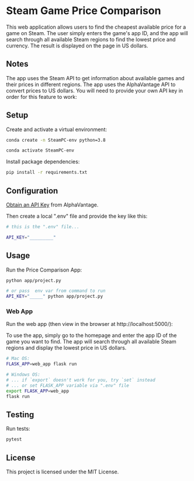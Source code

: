 
# Steam Game Price Comparison
This web application allows users to find the cheapest available price for a game on Steam. The user simply enters the game's app ID, and the app will search through all available Steam regions to find the lowest price and currency. The result is displayed on the page in US dollars.

## Notes
The app uses the Steam API to get information about available games and their prices in different regions.
The app uses the AlphaVantage API to convert prices to US dollars. You will need to provide your own API key in order for this feature to work:

## Setup
Create and activate a virtual environment:

```sh
conda create -n SteamPC-env python=3.8

conda activate SteamPC-env
```
Install package dependencies:

```sh
pip install -r requirements.txt
```
## Configuration

[Obtain an API Key](https://www.alphavantage.co/support/#api-key) from AlphaVantage.

Then create a local ".env" file and provide the key like this:

```sh
# this is the ".env" file...

API_KEY="_________"
```
## Usage
Run the Price Comparison App:

```sh
python app/project.py
```

```sh
# or pass  env var from command to run
API_KEY="_____" python app/project.py
```
### Web App

Run the web app (then view in the browser at http://localhost:5000/):

To use the app, simply go to the homepage and enter the app ID of the game you want to find. The app will search through all available Steam regions and display the lowest price in US dollars.

```sh
# Mac OS:
FLASK_APP=web_app flask run

# Windows OS:
# ... if `export` doesn't work for you, try `set` instead
# ... or set FLASK_APP variable via ".env" file
export FLASK_APP=web_app
flask run
```

## Testing
Run tests:

```sh
pytest
```



## License
This project is licensed under the MIT License. 

